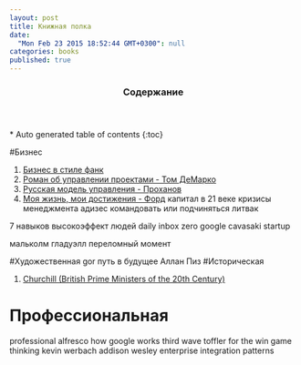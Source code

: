 ```yaml
---
layout: post
title: Книжная полка
date: 
  "Mon Feb 23 2015 18:52:44 GMT+0300": null
categories: books
published: true
---
```


<section id="table-of-contents" class="toc">
  <header>
    <h3>Содержание</h3>
  </header>
<div markdown="1">
*  Auto generated table of contents
{:toc}
</div>
</section><!-- /#table-of-contents -->

#Бизнес

1. [Бизнес в стиле фанк](http://www.litres.ru/yonas-ridderstrale/kell-nordstrem/biznes-v-stile-fank-kapital-plyashet-pod-dudku-talanta/)
2. [Роман об управлении проектами - Том ДеМарко](http://www.litres.ru/tom-demarko/deadline-roman-ob-upravlenii-proektami/5631320/)
3. [Русская модель управления - Проханов](http://www.litres.ru/aleksandr-prohorov/russkaya-model-upravleniya/)
4. [Моя жизнь, мои достижения - Форд](http://www.litres.ru/genri-ford/moya-zhizn-moi-dostizheniya-4/)
капитал в 21 веке
кризисы менеджмента адизес
командовать или подчиняться литвак

7 навыков высокоэффект людей
daily inbox zero google
cavasaki startup

мальколм гладуэлл переломный момент

#Художественная
gor путь в будущее
Аллан Пиз 
#Историческая

1. [Churchill (British Prime Ministers of the 20th Century) ](https://www.goodreads.com/book/show/3014252-churchill)

# Профессиональная

professional alfresco
how google works
third wave toffler
for the win game thinking kevin werbach
addison wesley enterprise integration patterns

